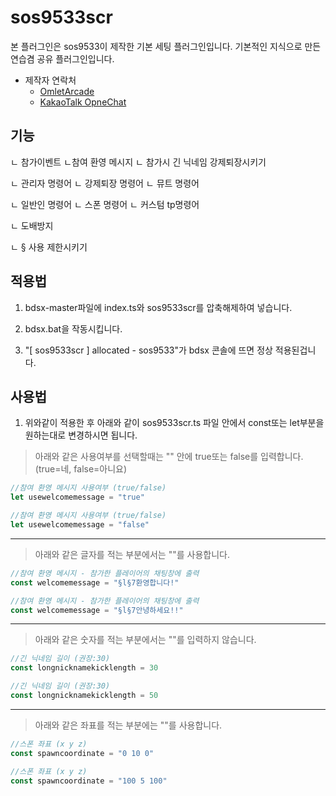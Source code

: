 

# sos9533scr

본 플러그인은 sos9533이 제작한 기본 세팅 플러그인입니다.
기본적인 지식으로 만든 연습겸 공유 플러그인입니다.

* 제작자 연락처
    * [OmletArcade](https://omlet.gg/profile/sos9533)
    * [KakaoTalk OpneChat](https://open.kakao.com/me/sos9533)

## 기능
ㄴ 참가이벤트 
   ㄴ참여 환영 메시지
   ㄴ 참가시 긴 닉네임 강제퇴장시키기
   
ㄴ 관리자 명령어
   ㄴ 강제퇴장 명령어
   ㄴ 뮤트 명령어
   
ㄴ 일반인 명령어
   ㄴ 스폰 명령어
   ㄴ 커스텀 tp명령어

ㄴ 도배방지

ㄴ § 사용 제한시키기


## 적용법

1. bdsx-master파일에 index.ts와 sos9533scr를 압축해제하여 넣습니다.

2. bdsx.bat을 작동시킵니다.

3. "[ sos9533scr ] allocated - sos9533"가 bdsx 콘솔에 뜨면 정상 적용된겁니다.



## 사용법
1. 위와같이 적용한 후 아래와 같이 sos9533scr.ts 파일 안에서 const또는 let부분을 원하는대로 변경하시면 됩니다.


> 아래와 같은 사용여부를 선택할때는 "" 안에 true또는 false를 입력합니다.
> (true=네, false=아니요)

```ts
//참여 환영 메시지 사용여부 (true/false)
let usewelcomemessage = "true"
```
```ts
//참여 환영 메시지 사용여부 (true/false)
let usewelcomemessage = "false"
```
___________________________________________________
> 아래와 같은 글자를 적는 부분에서는 ""를 사용합니다.

```ts
//참여 환영 메시지 - 참가한 플레이어의 채팅창에 출력
const welcomemessage = "§l§7환영합니다!"
```
```ts
//참여 환영 메시지 - 참가한 플레이어의 채팅창에 출력
const welcomemessage = "§l§7안녕하세요!!"
```
___________________________________________________
> 아래와 같은 숫자를 적는 부분에서는 ""를 입력하지 않습니다.

```ts
//긴 닉네임 길이 (권장:30)
const longnicknamekicklength = 30
```
```ts
//긴 닉네임 길이 (권장:30)
const longnicknamekicklength = 50
```
___________________________________________________
> 아래와 같은 좌표를 적는 부분에는 ""를 사용합니다.
```ts
//스폰 좌표 (x y z)
const spawncoordinate = "0 10 0"
```
```ts
//스폰 좌표 (x y z)
const spawncoordinate = "100 5 100"
```

